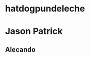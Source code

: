 # hatdogpundeleche
<html>
<head>
</head>
<body>
<h1> Jason Patrick </h1>
  <h2> Alecando </h2>
</body>
</html>
